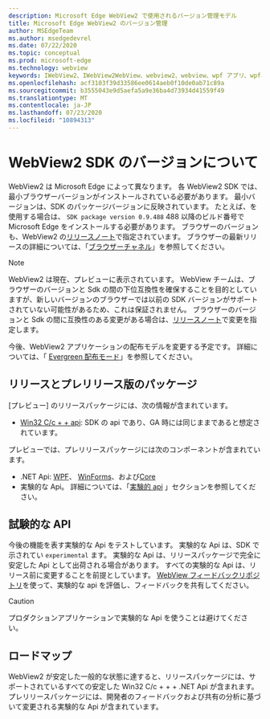 ```yaml
---
description: Microsoft Edge WebView2 で使用されるバージョン管理モデル
title: Microsoft Edge WebView2 のバージョン管理
author: MSEdgeTeam
ms.author: msedgedevrel
ms.date: 07/22/2020
ms.topic: conceptual
ms.prod: microsoft-edge
ms.technology: webview
keywords: IWebView2、IWebView2WebView、webview2、webview、wpf アプリ、wpf、edge、ICoreWebView2、ICoreWebView2Host、browser control、edge html
ms.openlocfilehash: acf3103f39d33586ee0614aeb0f10de0ab71c89a
ms.sourcegitcommit: b3555043e9d5aefa5a9e36ba4d73934d41559f49
ms.translationtype: MT
ms.contentlocale: ja-JP
ms.lasthandoff: 07/23/2020
ms.locfileid: "10894313"
---
```

# WebView2 SDK のバージョンについて  

WebView2 は Microsoft Edge によって異なります。  各 WebView2 SDK では、最小ブラウザーバージョンがインストールされている必要があります。  最小バージョンは、SDK のパッケージバージョンに反映されています。  たとえば、を使用する場合は、 `SDK package version 0.9.488` 488 以降のビルド番号で Microsoft Edge をインストールする必要があります。  ブラウザーのバージョンも、WebView2 の[リリースノート][Releasenotes]で指定されています。  ブラウザーの最新リリースの詳細については、「[ブラウザーチャネル][DeployedgeChannels]」を参照してください。  

> [!NOTE]
> WebView2 は現在、プレビューに表示されています。  WebView チームは、ブラウザーのバージョンと Sdk の間の下位互換性を確保することを目的としていますが、新しいバージョンのブラウザーでは以前の SDK バージョンがサポートされていない可能性があるため、これは保証されません。  ブラウザーのバージョンと Sdk の間に互換性のある変更がある場合は、[リリースノート][Releasenotes]で変更を指定します。  

今後、WebView2 アプリケーションの配布モデルを変更する予定です。  詳細については、「 [Evergreen 配布モード][DistributionEvergreenMode]」を参照してください。  
 
## リリースとプレリリース版のパッケージ  

[プレビュー] のリリースパッケージには、次の情報が含まれています。  

*   [Win32 C/c + + api][ReferenceWin3209538]: SDK の api であり、GA 時には同じままであると想定されています。  

プレビューでは、プレリリースパッケージには次のコンポーネントが含まれています。  

*   .NET Api: [WPF][ReferenceWpf09515]、 [WinForms][ReferenceWinforms09515]、および[Core][ReferenceDotnet09538]  
*   実験的な Api。  詳細については、「[実験的 api](#experimental-apis) 」セクションを参照してください。  

## 試験的な API  

今後の機能を表す実験的な Api をテストしています。  実験的な Api は、SDK で示されてい `experimental` ます。  実験的な Api は、リリースパッケージで完全に安定した Api として出荷される場合があります。  すべての実験的な Api は、リリース前に変更することを前提としています。  [WebView フィードバックリポジトリ][GithubMicrosoftedgeWebviewfeedback]を使って、実験的な api を評価し、フィードバックを共有してください。   

> [!CAUTION]
> プロダクションアプリケーションで実験的な Api を使うことは避けてください。  

## ロードマップ  

WebView2 が安定した一般的な状態に達すると、リリースパッケージには、サポートされているすべての安定した Win32 C/c + + + .NET Api が含まれます。  プレリリースパッケージには、開発者のフィードバックおよび共有の分析に基づいて変更される実験的な Api が含まれています。  

<!--## Versioning  

After you have used a particular version of the SDK to build your app, your app may end up running with an older or newer version of installed browser binaries.  Until version 1.0.0.0 of WebView2 there may be breaking changes during updates that prevent your SDK from working with different versions of installed browser binaries.  After version 1.0.0.0, different versions of the SDK may work with different versions of the installed browser by using the following best practices.  

1.  To account for breaking changes to the API be sure to check for failure when requesting the DLL export `CreateCoreWebView2Environment` and when running `QueryInterface` on any `CoreWebView2` object.  A return value of `E_NOINTERFACE` indicates that the SDK is not compatible with the Microsoft Edge browser binaries.  
1.  Checking for failure from `QueryInterface` also accounts for cases where the SDK is newer than the version of the Microsoft Edge browser and your app attempts to use an interface of which the Microsoft Edge browser is unaware.  

1.  When an interface is unavailable, you may consider disabling the associated feature if possible, or otherwise informing your users to update their browsers.  -->  

<!--links -->

[DistributionEvergreenMode]: ./distribution.md#evergreen-distribution-mode "Evergreen 配布モード-WebView2 を使用したアプリケーションの配布 |Microsoft ドキュメント"  
[ReferenceDotnet09538]: ../reference/dotnet/0-9-538-reference-webview2.md "Reference (WebView2) |Microsoft ドキュメント"  
[ReferenceWinforms09515]: ../reference/winforms/0-9-515-reference-webview2.md "Reference (WebView2) |Microsoft ドキュメント"  
[ReferenceWin3209538]: ../reference/win32/0-9-538-reference-webview2.md "Reference (WebView2) |Microsoft ドキュメント"  
[ReferenceWpf09515]: ../reference/wpf/0-9-515-reference-webview2.md "Reference (WebView2) |Microsoft ドキュメント"  
[Releasenotes]: ../releasenotes.md "WebView2 SDK のリリースノート |Microsoft ドキュメント"  

[DeployedgeChannels]: /deployedge/microsoft-edge-channels "Microsoft Edge チャネルの概要 |Microsoft ドキュメント"  

[GithubMicrosoftedgeWebviewfeedback]: https://github.com/MicrosoftEdge/WebViewFeedback "WebView フィードバック-MicrosoftEdge/WebViewFeedback |GitHub"  
